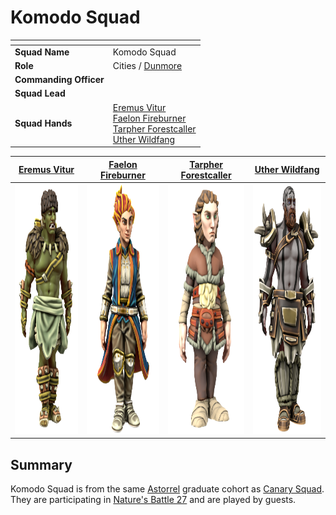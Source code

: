 # Komodo Squad

| []() | |
| --- | --- |
| **Squad Name** | Komodo Squad | squad.2
| **Role** | Cities / [Dunmore](../../../places/cities/dunmore.md) |
| **Commanding Officer** | |
| **Squad Lead** | |
| **Squad Hands** | [Eremus Vitur](../../../characters/eremus-vitur.md)<br>[Faelon Fireburner](../../../characters/faelon-fireburner.md)<br>[Tarpher Forestcaller](../../../characters/tarpher-forestcaller.md)<br>[Uther Wildfang](../../../characters/uther-wildfang.md) |

| [Eremus Vitur](../../../characters/eremus-vitur.md) | [Faelon Fireburner](../../../characters/faelon-fireburner.md) | [Tarpher Forestcaller](../../../characters/tarpher-forestcaller.md) | [Uther Wildfang](../../../characters/uther-wildfang.md) |
|:---:|:---:|:---:|:---:|
| <img src="https://raw.githubusercontent.com/jesskelsall/astarus-images/main/characters/portraits/92627975e0570fb3.png" height="400" /> | <img src="https://raw.githubusercontent.com/jesskelsall/astarus-images/main/characters/portraits/01303eea1b96f6a2.png" height="400" /> | <img src="https://raw.githubusercontent.com/jesskelsall/astarus-images/main/characters/portraits/2170c71f2ae205f5.png" height="400" /> | <img src="https://raw.githubusercontent.com/jesskelsall/astarus-images/main/characters/portraits/189764647c30271b.png" height="400" /> |

## Summary

Komodo Squad is from the same [Astorrel](../astorrel.md) graduate cohort as [Canary Squad](canary-squad.md). They are participating in [Nature's Battle 27](../../../storylines/ended/natures-battle-27.md) and are played by guests.
